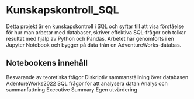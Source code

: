 # Kunskapskontroll_SQL

Detta projekt är en kunskapskontroll i SQL och syftar till att visa förståelse för hur man arbetar med databaser, skriver effektiva SQL-frågor och tolkar resultat med hjälp av Python och Pandas. Arbetet har genomförts i en Jupyter Notebook och bygger på data från en AdventureWorks-databas.

## Notebookens innehåll
Besvarande av teoretiska frågor
Diskriptiv sammanställning över databasen AdentureWorks2022
SQL frågor för att analysera datan
Analys och sammanfattning
Executive Summary
Egen utvärdering
